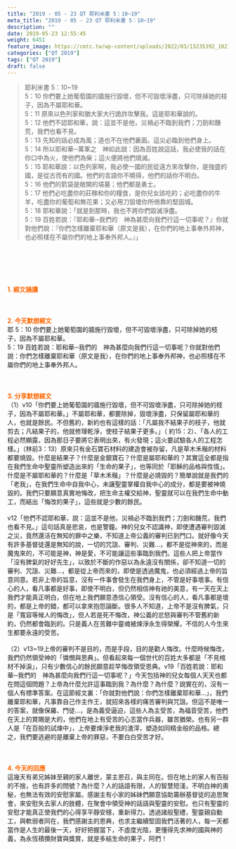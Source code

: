 ```yaml
---
title: "2019 - 05 - 23 QT 耶利米書 5：10~19"
meta_title: "2019 - 05 - 23 QT 耶利米書 5：10~19"
description: ""
date: 2019-05-23 12:55:45
weight: 6451
feature_image: https://cmtc.tw/wp-content/uploads/2022/03/15235392_10211799862337740_180693556567566654_o-1.webp
categories: ["QT 2019"]
tags: ["QT 2019"]
draft: false
---
```


<blockquote>耶利米書 5：10~19<br />
5：10 你們要上她葡萄園的牆施行毀壞，但不可毀壞淨盡，只可除掉她的枝子，因為不屬耶和華。<br />
5：11 原來以色列家和猶大家大行詭詐攻擊我。這是耶和華說的。<br />
5：12 他們不認耶和華，說：這並不是他，災禍必不臨到我們；刀劍和饑荒，我們也看不見。<br />
5：13 先知的話必成為風；道也不在他們裏面。這災必臨到他們身上。<br />
5：14 所以耶和華─萬軍之　神如此說：因為百姓說這話，我必使我的話在你口中為火，使他們為柴；這火便將他們燒滅。<br />
5：15 耶和華說：以色列家啊，我必使一國的民從遠方來攻擊你，是強盛的國，是從古而有的國。他們的言語你不曉得，他們的話你不明白。<br />
5：16 他們的箭袋是敞開的墳墓；他們都是勇士。<br />
5：17 他們必吃盡你的莊稼和你的糧食，是你兒女該吃的；必吃盡你的牛羊，吃盡你的葡萄和無花果；又必用刀毀壞你所倚靠的堅固城。<br />
5：18 耶和華說：「就是到那時，我也不將你們毀滅淨盡。<br />
5：19 百姓若說：『耶和華─我們的　神為甚麼向我們行這一切事呢？』你就對他們說：『你們怎樣離棄耶和華（原文是我），在你們的地上事奉外邦神，也必照樣在不屬你們的地上事奉外邦人。』」</blockquote><br />
&nbsp;<br />
<br />
&nbsp;<br />
<br />
<span style="color: #ff6600;"><strong>1. </strong><strong>經文誦讀</strong></span><br />
<br />
<span style="color: #ff6600;"><strong> </strong></span><br />
<br />
<span style="color: #ff6600;"><strong>2. 今天默想</strong><strong>經文<br />
</strong></span>耶 5：10 你們要上她葡萄園的牆施行毀壞，但不可毀壞淨盡，只可除掉她的枝子，因為不屬耶和華。<br />
5：19 百姓若說：耶和華─我們的　神為甚麼向我們行這一切事呢？你就對他們說：你們怎樣離棄耶和華（原文是我），在你們的地上事奉外邦神，也必照樣在不屬你們的地上事奉外邦人。<br />
<br />
&nbsp;<br />
<br />
<span style="color: #ff6600;"><strong>3. 分享默想經文<br />
</strong></span>（1）v10「你們要上她葡萄園的牆施行毀壞，但不可毀壞淨盡，只可除掉她的枝子，因為不屬耶和華。」不屬耶和華，都要除掉，毀壞淨盡，只保留屬耶和華的人，也就是餘民。不但舊約，新約也有這樣的話：「凡屬我不結果子的枝子，他就剪去；凡結果子的，他就修理乾淨，使枝子結果子更多。」（ 約15：2）、「各人的工程必然顯露，因為那日子要將它表明出來，有火發現；這火要試驗各人的工程怎樣。」（林前3：13）原來只有金石寶石材料的建造會被存留，凡是草木禾稭的材料都要燒毀。什麼是結果子？什麼是金銀寶石？什麼是屬耶和華的？其實這全都是指在我們生命中聖靈所塑造出來的「生命的果子」，也等同於「耶穌的品格與性情」。什麼是不屬耶和華的？什麼是「草木禾稭」？什麼是必燒毀的？簡單說就是我們的「老我」，在我們生命中自我中心，未讓聖靈掌權自我中心的成分，都是要被神燒毀的。我們只要願意真實地悔改，把生命主權交給神，聖靈就可以在我們生命中動工，而結出「悔改的果子」，這些就是少數的餘民。<br />
<br />
v12「他們不認耶和華，說：這並不是他，災禍必不臨到我們；刀劍和饑荒，我們也看不見。」這句話真是悲哀，也是警鐘。神的兒女不認識神，即使遭遇審判毀滅之災，竟然還活在無知的罪中之樂，不知道上帝公義的審判已到門口。就好像今天有許多基督徒還是無知的說，一切的咒詛、審判、災難…，都不是從神來的，而是魔鬼來的，不可能是神，神是愛，不可能讓這些事臨到我們。這些人把上帝當作「沒有脾氣的好好先生」，以致於不斷的作惡以為永遠沒有關係，卻不知道一切的審判、咒詛、災難…，都是從上帝而來的，即使是透過魔鬼，也必須經過上帝的旨意同意。若非上帝的旨意，沒有一件事會發生在我們身上，不管是好事壞事。有信心的人，看凡事都是好事，即使不明白，但仍然相信神有祂的美意，有一天在天上我們才能真正明白，但在地上我們願意憑信心領受。沒有信心的人，看凡事都是壞的，都是上帝的錯，都可以拿來抱怨論斷。很多人不知道，上帝不是沒有脾氣，只是「寬容等候人的悔改」，但人若是死不悔改，神公義的忿怒與審判不管舊約新約，仍然都會臨到的。只是義人在苦難中靈魂被煉淨永生得榮耀，不信的人今生來生都要永遠的受苦。<br />
<br />
（2）v13~19上帝的審判不是目的，而是手段，目的是勸人悔改。什麼時候悔改，我們仍然領受神的「憐憫與恩典」。但看起來每一個世代的百姓大多都是「不見棺材不掉淚」，只有少數信心的餘民願意趁早悔改領受恩典。v19「百姓若說：耶和華─我們的　神為甚麼向我們行這一切事呢？」今天包括神的兒女每個人天天也都在問這個問題？上帝為什麼允許這事臨到我？為什麼？為什麼？說實在的，沒有一個人有標準答案。在這節經文裏：「你就對他們說：你們怎樣離棄耶和華…」，我們離棄耶和華，凡事靠自己作主作王，就招來各樣的痛苦審判與咒詛。但這不是唯一的答案，就像保羅、門徒…，是為義受逼迫，這些人為主受苦，為福音受苦，他們在天上的賞賜是大的，他們在地上有受苦的心志當作兵器，雖苦猶榮。也有另一群人是「在百般的試煉中」，上帝要煉淨老我的渣滓，塑造如同精金般的品格。總之，我們要逃避的是離棄上帝的罪惡，不要白白受苦才好。<br />
<br />
&nbsp;<br />
<br />
<span style="color: #ff6600;"><strong>4. 今天的回應<br />
</strong></span>這幾天有弟兄姊妹至親的家人離世，蒙主恩召，與主同在。但在地上的家人有百般的不捨，也有許多的問號？為什麼？人的話語有限，人的智慧短淺，不明白神的奧秘，也無法有效的安慰家屬。感謝主有小家的姊妹們願意協助籌辦基督徒的追思聚會，來安慰失去家人的肢體，在聚會中領受神的話語與聖靈的安慰。也只有聖靈的安慰才能真正使我們的心得享平靜安穩，重新得力。透過諸般聖禮，聖靈親自動工，與軟弱者同在，我們感謝主的恩典，也求主繼續堅固我們活著的人，每一天都當作是人生的最後一天，好好把握當下，不虛度光陰，更懂得先求神的國與神的義，為永恆積攢財寶與獎賞，就是多結生命的果子，阿們！<br />
<br />
&nbsp;
        